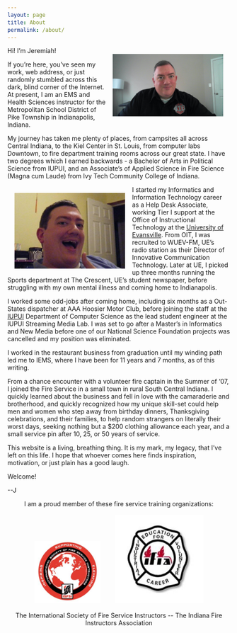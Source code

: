 ```yaml
---
layout: page
title: About
permalink: /about/
---
```

<img align = "right" src="/assets/2023-redcap.jpg" width="250" style="margin:16px;" alt="me, today...">

Hi! I’m Jeremiah!

If you’re here, you’ve seen my work, web address, or just randomly stumbled across this dark, blind corner of the Internet.  At present, I am an EMS and Health Sciences instructor for the Metropolitan School District of Pike Township in Indianapolis, Indiana.

My journey has taken me plenty of places, from campsites all across Central Indiana, to the Kiel Center in St. Louis, from computer labs Downtown, to fire department training rooms across our great state.  I have two degrees which I earned backwards - a Bachelor of Arts in Political Science from IUPUI, and an Associate’s of Applied Science in Fire Science (Magna cum Laude) from Ivy Tech Community College of Indiana.

<img align = "left" src="/assets/thumbs-up.JPG" width="250" style="margin:16px;" alt="a way 
younger me...">

I started my Informatics and Information Technology career as a Help Desk Associate, working Tier I support at the Office of Instructional Technology at the [University of Evansville](https://evansville.edu).  From OIT, I was recruited to WUEV-FM, UE’s radio station as their Director of Innovative Communication Technology.  Later at UE, I picked up three months running the Sports department at The Crescent, UE’s student newspaper, before struggling with my own mental illness and coming home to Indianapolis.

I worked some odd-jobs after coming home, including six months as a Out-States dispatcher at AAA Hoosier Motor Club, before joining the staff at the [IUPUI](https://iupui.edu) Department of Computer Science as the lead student engineer at the IUPUI Streaming Media Lab.  I was set to go after a Master’s in Informatics and New Media before one of our National Science Foundation projects was cancelled and my position was eliminated.

I worked in the restaurant business from graduation until my winding path led me to IEMS, where I have been for 11 years and 7 months, as of this writing.

From a chance encounter with a volunteer fire captain in the Summer of ‘07, I joined the Fire Service in a small town in rural South Central Indiana.  I quickly learned about the business and fell in love with the camaraderie and brotherhood, and quickly recognized how my unique skill-set could help men and women who step away from birthday dinners, Thanksgiving celebrations, and their families, to help random strangers on literally their worst days, seeking nothing but a $200 clothing allowance each year, and a small service pin after 10, 25, or 50 years of service.  

This website is a living, breathing thing.  It is my mark, my legacy, that I’ve left on this life.  I hope that whoever comes here finds inspiration, motivation, or just plain has a good laugh.

Welcome! 

--J
<center>
I am a proud member of these fire service training organizations:<br>
<img src="/assets/ISFSI-logo.JPG" width="150" style="margin:16px;" alt="ISFSI Member Logo"><img src="/assets/ifia-large.jpg" width="200" style="margin:16px;" alt="IFIA Member Logo"><br>The International Society of Fire Service Instructors -- The Indiana Fire Instructors Association</center>
